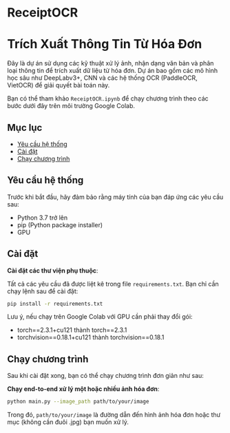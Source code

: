 # ReceiptOCR

# Trích Xuất Thông Tin Từ Hóa Đơn

Đây là dự án sử dụng các kỹ thuật xử lý ảnh, nhận dạng văn bản và phân loại thông tin để trích xuất dữ liệu từ hóa đơn. Dự án bao gồm các mô hình học sâu như DeepLabv3+, CNN và các hệ thống OCR (PaddleOCR, VietOCR) để giải quyết bài toán này.

Bạn có thể tham khảo `ReceiptOCR.ipynb` để chạy chương trình theo các bước dưới đây trên môi trường Google Colab.

## Mục lục
- [Yêu cầu hệ thống](#yêu-cầu-hệ-thống)
- [Cài đặt](#cài-đặt)
- [Chạy chương trình](#chạy-chương-trình)
## Yêu cầu hệ thống

Trước khi bắt đầu, hãy đảm bảo rằng máy tính của bạn đáp ứng các yêu cầu sau:

- Python 3.7 trở lên
- pip (Python package installer)
- GPU
## Cài đặt
**Cài đặt các thư viện phụ thuộc**:

Tất cả các yêu cầu đã được liệt kê trong file `requirements.txt`. Bạn chỉ cần chạy lệnh sau để cài đặt:

```bash
pip install -r requirements.txt
```
Lưu ý, nếu chạy trên Google Colab với GPU cần phải thay đổi gói:
- torch==2.3.1+cu121 thành torch==2.3.1
- torchvision==0.18.1+cu121 thành torchvision==0.18.1

## Chạy chương trình

Sau khi cài đặt xong, bạn có thể chạy chương trình đơn giản như sau:

**Chạy end-to-end xử lý một hoặc nhiều ảnh hóa đơn**:

```bash
python main.py --image_path path/to/your/image
```

Trong đó, `path/to/your/image` là đường dẫn đến hình ảnh hóa đơn hoặc thư mục (không cần đuôi .jpg) bạn muốn xử lý.

